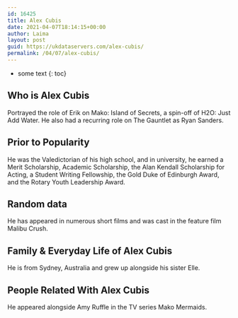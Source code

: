 ```yaml
---
id: 16425
title: Alex Cubis
date: 2021-04-07T18:14:15+00:00
author: Laima
layout: post
guid: https://ukdataservers.com/alex-cubis/
permalink: /04/07/alex-cubis/
---
```


* some text
{: toc}


## Who is Alex Cubis
                  
                  
                  
Portrayed the role of Erik on Mako: Island of Secrets, a spin-off of H2O: Just Add Water. He also had a recurring role on The Gauntlet as Ryan Sanders.
                  
              
            
              
            
                
                
                
## Prior to Popularity
                  
                  
                  
He was the Valedictorian of his high school, and in university, he earned a Merit Scholarship, Academic Scholarship, the Alan Kendall Scholarship for Acting, a Student Writing Fellowship, the Gold Duke of Edinburgh Award, and the Rotary Youth Leadership Award.
                  
              
            
              
            
                
                
                
## Random data
                  
                  
                  
He has appeared in numerous short films and was cast in the feature film Malibu Crush.
                  
              
            
              
            
                
                
                
## Family & Everyday Life of Alex Cubis
                  
                  
                  
He is from Sydney, Australia and grew up alongside his sister Elle.
                  
              
            
              
            
                
                
                
## People Related With Alex Cubis
                  
                  
                  
He appeared alongside Amy Ruffle in the TV series Mako Mermaids.
                  
              
            
              
            
                
              
            
              
              
            
            
              
            
          
          
          
